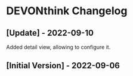 # DEVONthink Changelog

## [Update] - 2022-09-10

Added detail view, allowing to configure it.

## [Initial Version] - 2022-09-06
